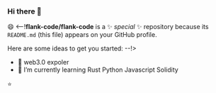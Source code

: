 ### Hi there 👋


😄
<--!**flank-code/flank-code** is a ✨ _special_ ✨ repository because its `README.md` (this file) appears on your GitHub profile.

Here are some ideas to get you started: --!>

- 🔭 web3.0 expoler
- 🌱 I’m currently learning Rust Python Javascript Solidity

⭐

